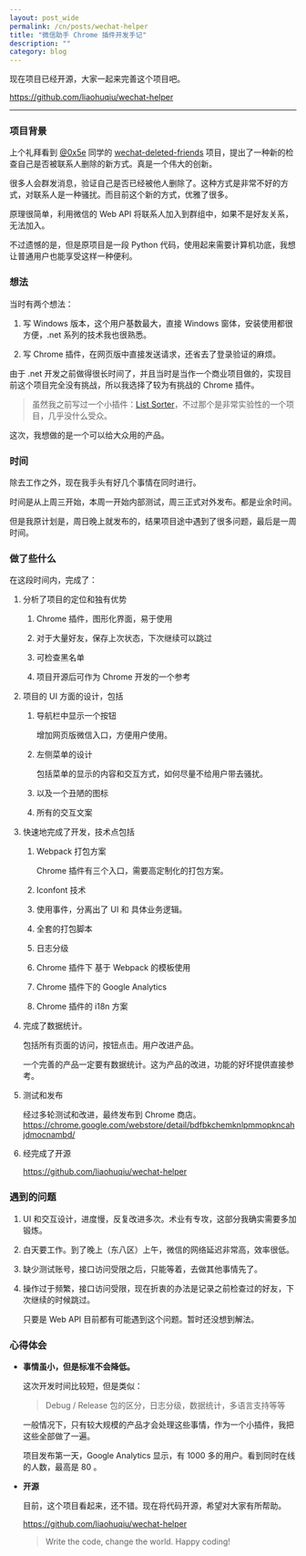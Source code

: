 ```yaml
---
layout: post_wide
permalink: /cn/posts/wechat-helper
title: "微信助手 Chrome 插件开发手记"
description: ""
category: blog
---
```


现在项目已经开源，大家一起来完善这个项目吧。

https://github.com/liaohuqiu/wechat-helper

---

### 项目背景

上个礼拜看到 [@0x5e](https://github.com/0x5e) 同学的 [wechat-deleted-friends](https://github.com/0x5e/wechat-deleted-friends) 项目，提出了一种新的检查自己是否被联系人删除的新方式。真是一个伟大的创新。

很多人会群发消息，验证自己是否已经被他人删除了。这种方式是非常不好的方式，对联系人是一种骚扰。而目前这个新的方式，优雅了很多。

原理很简单，利用微信的 Web API 将联系人加入到群组中，如果不是好友关系，无法加入。

不过遗憾的是，但是原项目是一段 Python 代码，使用起来需要计算机功底，我想让普通用户也能享受这样一种便利。

### 想法

当时有两个想法：

1. 写 Windows 版本，这个用户基数最大，直接 Windows 窗体，安装使用都很方便，.net 系列的技术我也很熟悉。

2. 写 Chrome 插件，在网页版中直接发送请求，还省去了登录验证的麻烦。

由于 .net 开发之前做得很长时间了，并且当时是当作一个商业项目做的，实现目前这个项目完全没有挑战，所以我选择了较为有挑战的 Chrome 插件。

>   虽然我之前写过一个小插件：[List Sorter][list_sorter]，不过那个是非常实验性的一个项目，几乎没什么受众。

这次，我想做的是一个可以给大众用的产品。

### 时间

除去工作之外，现在我手头有好几个事情在同时进行。

时间是从上周三开始，本周一开始内部测试，周三正式对外发布。都是业余时间。

但是我原计划是，周日晚上就发布的，结果项目途中遇到了很多问题，最后是一周时间。

### 做了些什么

在这段时间内，完成了：

1.  分析了项目的定位和独有优势

    1. Chrome 插件，图形化界面，易于使用

    2. 对于大量好友，保存上次状态，下次继续可以跳过

    3. 可检查黑名单

    4. 项目开源后可作为 Chrome 开发的一个参考

2.  项目的 UI 方面的设计，包括

    1.  导航栏中显示一个按钮

        增加网页版微信入口，方便用户使用。

    2.  左侧菜单的设计
        
        包括菜单的显示的内容和交互方式，如何尽量不给用户带去骚扰。

    3. 以及一个丑陋的图标

    4. 所有的交互文案

3.  快速地完成了开发，技术点包括

    1.  Webpack 打包方案

        Chrome 插件有三个入口，需要高定制化的打包方案。

    2.  Iconfont 技术

    3.  使用事件，分离出了 UI 和 具体业务逻辑。

    4.  全套的打包脚本

    5.  日志分级

    6.  Chrome 插件下 基于 Webpack 的模板使用

    7.  Chrome 插件下的 Google Analytics 

    8.  Chrome 插件的 i18n 方案

4.  完成了数据统计。

    包括所有页面的访问，按钮点击。用户改进产品。

    一个完善的产品一定要有数据统计。这为产品的改进，功能的好坏提供直接参考。

5.  测试和发布

    经过多轮测试和改进，最终发布到 Chrome 商店。 https://chrome.google.com/webstore/detail/bdfbkchemknlpmmopkncahjdmocnambd/

6.  经完成了开源

    https://github.com/liaohuqiu/wechat-helper

### 遇到的问题

1.  UI 和交互设计，进度慢，反复改进多次。术业有专攻，这部分我确实需要多加锻炼。

2.  白天要工作。到了晚上（东八区）上午，微信的网络延迟非常高，效率很低。

3.  缺少测试账号，接口访问受限之后，只能等着，去做其他事情先了。

4.  操作过于频繁，接口访问受限，现在折衷的办法是记录之前检查过的好友，下次继续的时候跳过。

    只要是 Web API 目前都有可能遇到这个问题。暂时还没想到解法。

### 心得体会

*   **事情虽小，但是标准不会降低。**

    这次开发时间比较短，但是类似： 
    
    >   Debug / Release 包的区分，日志分级，数据统计，多语言支持等等
    
    一般情况下，只有较大规模的产品才会处理这些事情，作为一个小插件，我把这些全部做了一遍。
    
    项目发布第一天，Google Analytics 显示，有 1000 多的用户。看到同时在线的人数，最高是 80 。

* **开源**
    
    目前，这个项目看起来，还不错。现在将代码开源，希望对大家有所帮助。

    https://github.com/liaohuqiu/wechat-helper

    > Write the code, change the world. Happy coding!

[list_sorter]:      https://github.com/liaohuqiu/list-sorter
